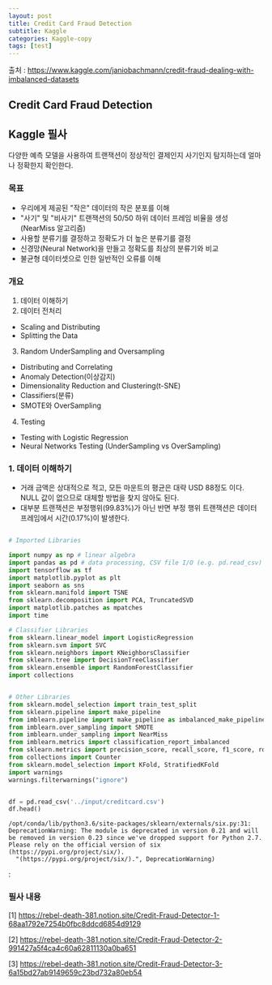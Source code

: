 ```yaml
---
layout: post
title: Credit Card Fraud Detection
subtitle: Kaggle
categories: Kaggle-copy
tags: [test]
---
```


출처 : https://www.kaggle.com/janiobachmann/credit-fraud-dealing-with-imbalanced-datasets



Credit Card Fraud Detection
------------
## Kaggle 필사

다양한 예측 모델을 사용하여 트랜잭션이 정상적인 결제인지 사기인지 탐지하는데 얼마나 정확한지 확인한다. 

### 목표
* 우리에게 제공된 "작은" 데이터의 작은 분포를 이해
* "사기" 및 "비사기" 트랜잭션의 50/50 하위 데이터 프레임 비율을 생성 (NearMiss 알고리즘)
* 사용할 분류기를 결정하고 정확도가 더 높은 분류기를 결정
* 신경망(Neural Network)을 만들고 정확도를 최상의 분류기와 비교
* 불균형 데이터셋으로 인한 일반적인 오류를 이해

### 개요
1. 데이터 이해하기
2. 데이터 전처리
 * Scaling and Distributing
 * Splitting the Data
3. Random UnderSampling and Oversampling
 * Distributing and Correlating
 * Anomaly Detection(이상감지)
 * Dimensionality Reduction and Clustering(t-SNE)
 * Classifiers(분류)
 * SMOTE와 OverSampling
4. Testing
 * Testing with Logistic Regression
 * Neural Networks Testing (UnderSampling vs OverSampling)


### 1. 데이터 이해하기
* 거래 금액은 상대적으로 적고, 모든 마운트의 평균은 대략 USD 88정도 이다. NULL 값이 없으므로 대체할 방법을 찾지 않아도 된다.
* 대부분 트랜잭션은 부정행위(99.83%)가 아닌 반면 부정 행위 트랜잭션은 데이터 프레임에서 시간(0.17%)이 발생한다.


```python

# Imported Libraries

import numpy as np # linear algebra
import pandas as pd # data processing, CSV file I/O (e.g. pd.read_csv)
import tensorflow as tf
import matplotlib.pyplot as plt
import seaborn as sns
from sklearn.manifold import TSNE
from sklearn.decomposition import PCA, TruncatedSVD
import matplotlib.patches as mpatches
import time

# Classifier Libraries
from sklearn.linear_model import LogisticRegression
from sklearn.svm import SVC
from sklearn.neighbors import KNeighborsClassifier
from sklearn.tree import DecisionTreeClassifier
from sklearn.ensemble import RandomForestClassifier
import collections


# Other Libraries
from sklearn.model_selection import train_test_split
from sklearn.pipeline import make_pipeline
from imblearn.pipeline import make_pipeline as imbalanced_make_pipeline
from imblearn.over_sampling import SMOTE
from imblearn.under_sampling import NearMiss
from imblearn.metrics import classification_report_imbalanced
from sklearn.metrics import precision_score, recall_score, f1_score, roc_auc_score, accuracy_score, classification_report
from collections import Counter
from sklearn.model_selection import KFold, StratifiedKFold
import warnings
warnings.filterwarnings("ignore")


df = pd.read_csv('../input/creditcard.csv')
df.head()
```

    /opt/conda/lib/python3.6/site-packages/sklearn/externals/six.py:31: DeprecationWarning: The module is deprecated in version 0.21 and will be removed in version 0.23 since we've dropped support for Python 2.7. Please rely on the official version of six (https://pypi.org/project/six/).
      "(https://pypi.org/project/six/).", DeprecationWarning)




:
### 필사 내용
[1] https://rebel-death-381.notion.site/Credit-Fraud-Detector-1-68aa1792e7254b0fbc8ddcd6854d9129

[2] https://rebel-death-381.notion.site/Credit-Fraud-Detector-2-991427a5f4ca4c60a62811130a0ba651

[3] https://rebel-death-381.notion.site/Credit-Fraud-Detector-3-6a15bd27ab9149659c23bd732a80eb54
